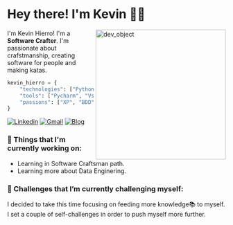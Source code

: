 <!-- Greeting -->
# Hey there! I'm Kevin :wave::smiley:

<img src="https://user-images.githubusercontent.com/64548160/162638888-87e22cae-3ace-401c-92ab-6cf0087c0cde.jpg" alt="dev_object" align="right" height="300">

<!--Introduction -->
I'm Kevin Hierro! I'm a **Software Crafter**. I'm passionate about crafstmanship, creating software for people and making katas.
<br>

```python
kevin_hierro = {
    "technologies": ["Python", "Kotlin", "Java", "Javascript"],
    "tools": ["Pycharm", "Vscode", "Docker"],
    "passions": ["XP", "BDD", "TDD"]
}
```

<!-- Your badges -->
[![Linkedin](https://img.shields.io/badge/-KevinHierro-blue?style=flat&logo=Linkedin&logoColor=white)](https://www.linkedin.com/in/kevin-h-3950071bb/)
[![Gmail](https://img.shields.io/badge/-Wolfremium-c14438?style=flat&logo=Gmail&logoColor=white)](mailto:wolfremiuminformatica@gmail.com)
[![Blog](https://img.shields.io/static/v1?label=%F0%9F%8C%9F&message=Blog&style=style=flat&color=BC4E99)](https://www.wolfremium.dev/)

### 💼  Things that I'm currently working on: 
* Learning in Software Craftsman path.
* Learning more about Data Enginering.

### 🌱 Challenges that I’m currently challenging myself:
I decided to take this time focusing on feeding more knowledge:books: to myself. I set a couple of self-challenges in order to push myself more further.
